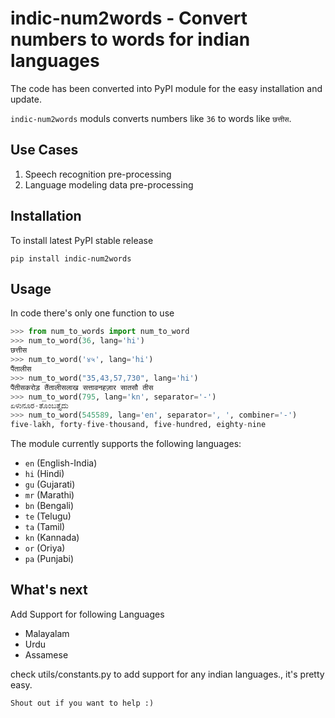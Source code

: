 

indic-num2words - Convert numbers to words for indian languages
===============================================================

The code has been converted into PyPI module for the easy installation and update.

``indic-num2words`` moduls converts numbers like ``36`` to words like ``छत्तीस``.

Use Cases
------------------------------------
1. Speech recognition pre-processing
2. Language modeling data pre-processing


Installation
------------------------------------
To install latest PyPI stable release

```
pip install indic-num2words
```


Usage
------------------------------------

In code there's only one function to use

```python
>>> from num_to_words import num_to_word
>>> num_to_word(36, lang='hi')
छत्तीस
>>> num_to_word('४५', lang='hi')
पैंतालीस
>>> num_to_word("35,43,57,730", lang='hi')
पैंतीसकरोड़ तैंतालीसलाख सत्तावनहज़ार सातसौ तीस
>>> num_to_word(795, lang='kn', separator='-')
ಏಳುನೂರ-ತೊಂಬತ್ತೈದು
>>> num_to_word(545589, lang='en', separator=', ', combiner='-')
five-lakh, forty-five-thousand, five-hundred, eighty-nine
```



The module currently supports the following languages:

* ``en`` (English-India)
* ``hi`` (Hindi)
* ``gu`` (Gujarati)
* ``mr`` (Marathi)
* ``bn`` (Bengali)
* ``te`` (Telugu)
* ``ta`` (Tamil)
* ``kn`` (Kannada)
* ``or`` (Oriya)
* ``pa`` (Punjabi)



What's next
-----------

Add Support for following Languages

* Malayalam
* Urdu
* Assamese

check utils/constants.py to add support for any indian languages., it's pretty easy.

``Shout out if you want to help :)``
